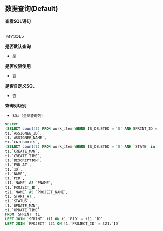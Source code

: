 ## 数据查询(Default) <!-- {docsify-ignore-all} -->



<p class="panel-title"><b>查看SQL语句</b></p>
<br>

<el-row>
&nbsp;<el-tag @click="MYSQL5 = true">MYSQL5</el-tag>
</el-row>

<br>
<p class="panel-title"><b>是否默认查询</b></p>

* `是`

<p class="panel-title"><b>是否权限使用</b></p>

* `否`

<p class="panel-title"><b>是否自定义SQL</b></p>

* `否`

<p class="panel-title"><b>查询列级别</b></p>

* `默认（全部查询列）`






<el-dialog v-model="MYSQL5" title="MYSQL5">

```sql
SELECT
(SELECT count(1) FROM work_item WHERE IS_DELETED = '0' AND SPRINT_ID = t1.`ID`) AS `ALL_WORK_ITEMS`,
t1.`ASSIGNEE_ID`,
t1.`ASSIGNEE_NAME`,
t1.`CATEGORIES`,
(SELECT count(1) FROM work_item WHERE IS_DELETED = '0' AND `STATE` in (select ID from work_item_state where TYPE = 'completed') AND SPRINT_ID = t1.`ID`) AS `COMPLETED_WORK_ITEMS`,
t1.`CREATE_MAN`,
t1.`CREATE_TIME`,
t1.`DESCRIPTION`,
t1.`END_AT`,
t1.`ID`,
t1.`NAME`,
t1.`PID`,
t11.`NAME` AS `PNAME`,
t1.`PROJECT_ID`,
t21.`NAME` AS `PROJECT_NAME`,
t1.`START_AT`,
t1.`STATUS`,
t1.`UPDATE_MAN`,
t1.`UPDATE_TIME`
FROM `SPRINT` t1 
LEFT JOIN `SPRINT` t11 ON t1.`PID` = t11.`ID` 
LEFT JOIN `PROJECT` t21 ON t1.`PROJECT_ID` = t21.`ID` 


```

</el-dialog>

<script>
 const { createApp } = Vue
  createApp({
    data() {
      return {
                MYSQL5 : false
        
      }
    },
    methods: {
    }
  }).use(ElementPlus).mount('#app')
</script>